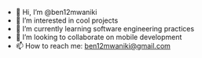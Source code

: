 - 👋 Hi, I’m @ben12mwaniki
- 👀 I’m interested in cool projects
- 🌱 I’m currently learning software engineering practices
- 💞️ I’m looking to collaborate on mobile development
- 📫 How to reach me: ben12mwaniki@gmail.com

<!---
ben12mwaniki/ben12mwaniki is a ✨ special ✨ repository because its `README.md` (this file) appears on your GitHub profile.
You can click the Preview link to take a look at your changes.
--->
